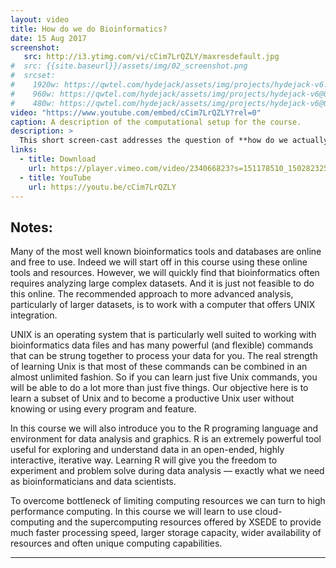 ```yaml
---
layout: video
title: How do we do Bioinformatics?
date: 15 Aug 2017
screenshot:
   src: http://i3.ytimg.com/vi/cCim7LrQZLY/maxresdefault.jpg
#  src: {{site.baseurl}}/assets/img/02_screenshot.png
#  srcset:
#    1920w: https://qwtel.com/hydejack/assets/img/projects/hydejack-v6.jpg
#    960w: https://qwtel.com/hydejack/assets/img/projects/hydejack-v6@0,5x.jpg
#    480w: https://qwtel.com/hydejack/assets/img/projects/hydejack-v6@0,25x.jpg
video: "https://www.youtube.com/embed/cCim7LrQZLY?rel=0"
caption: A description of the computational setup for the course.
description: >
  This short screen-cast addresses the question of **how do we actually do bioinformatics?** 
links:
  - title: Download
    url: https://player.vimeo.com/video/234066823?s=151178510_1502823257_930cd93766f9b7a24ee19002da57b6a1&loc=external&context=Vimeo%5CController%5CClipController.main&download=1
  - title: YouTube
    url: https://youtu.be/cCim7LrQZLY
---
```


## Notes:  

Many of the most well known bioinformatics tools and databases are online and free to use.
Indeed we will start off in this course using these online tools and resources. However, we will quickly find that bioinformatics often requires analyzing large complex datasets. And it is just not feasible to do this online. The recommended approach to more advanced analysis, particularly of larger datasets, is to work with a computer that offers UNIX integration.

UNIX is an operating system that is particularly well suited to working with bioinformatics data files and has many powerful (and flexible) commands that can be strung together to process your data for you. The real strength of learning Unix is that most of these commands can be combined in an almost unlimited fashion. So if you can learn just five Unix commands, you will be able to do a lot more than just five things. Our objective here is to learn a subset of Unix and to become a productive Unix user without knowing or using every program and feature.

In this course we will also introduce you to the R programing language and environment for data analysis and graphics. R is an extremely powerful tool useful for exploring and understand data in an open-ended, highly interactive, iterative way. Learning R will give you the freedom to experiment and problem solve during data analysis — exactly what we need as bioinformaticians and data scientists.

To overcome bottleneck of limiting computing resources we can turn to high performance computing. In this course we will learn to use cloud-computing and the supercomputing resources offered by XSEDE to provide much faster processing speed, larger storage capacity, wider availability of resources and often unique computing capabilities.  







***


